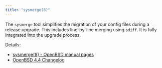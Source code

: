 ```yaml
---
title: "sysmerge(8)"
---
```


The `sysmerge` tool simplifies the migration of your config files during
a release upgrade. This includes line-by-line merging using `sdiff`. It is
fully integrated into the upgrade process.

Details:

* [sysmerge(8) - OpenBSD manual pages](https://man.openbsd.org/sysmerge)
* [OpenBSD 4.4 Changelog](https://www.openbsd.org/plus44.html)
